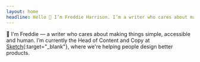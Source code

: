 ```yaml
---
layout: home
headline: Hello 👋 I’m Freddie Harrison. I’m a writer who cares about making things simple, accessible and a little more human.
---
```


👋 I'm Freddie — a writer who cares about making things simple, accessible and human. I’m currently the Head of Content and Copy at [Sketch](https://www.sketch.com){:target="_blank"}, where we're helping people design better products.
